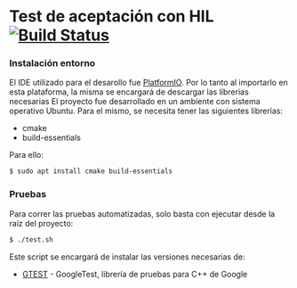 # Test de aceptación con HIL [![Build Status](https://api.travis-ci.org/joacomf/hardsting.svg?branch=master)](https://travis-ci.com/github/joacomf/hardsting)


### Instalación entorno
El IDE utilizado para el desarollo fue [PlatformIO](https://platformio.org/). Por lo tanto al importarlo en esta plataforma, la misma se encargará de descargar las líbrerias necesarias
El proyecto fue desarrollado en un ambiente con sistema operativo Ubuntu. Para el 
mismo, se necesita tener las siguientes librerías:
- cmake
- build-essentials

Para ello:
```sh
$ sudo apt install cmake build-essentials
```

### Pruebas
Para correr las pruebas automatizadas, solo basta con ejecutar desde la raíz del proyecto:
```sh
$ ./test.sh
```
Este script se encargará de instalar las versiones necesarias de:
* [GTEST](https://github.com/google/googletest) - GoogleTest, librería de pruebas para C++ de Google
